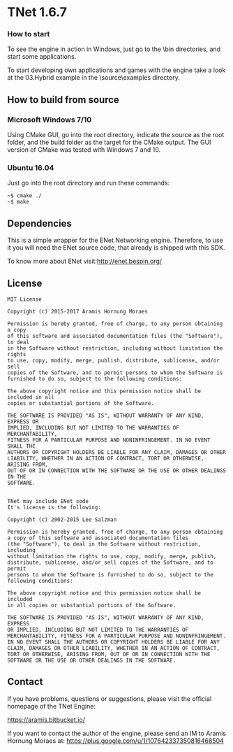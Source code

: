 # TNet 1.6.7


### How to start

To see the engine in action in Windows, just go to the \bin directories, and start some applications. 
  
To start developing own applications and games with the engine take a look at the 03.Hybrid example in the \source\examples directory.

## How to build from source

### Microsoft Windows 7/10
Using CMake GUI, go into the root directory, indicate the source as the root folder, and the build folder as the target for the CMake output.
The GUI version of CMake was tested with Windows 7 and 10.

### Ubuntu 16.04
Just go into the root directory and run these commands:
```
~$ cmake ./
~$ make
```

## Dependencies

This is a simple wrapper for the ENet Networking engine. Therefore,
to use it you will need the ENet source code, that already is shipped with
this SDK.

To know more about ENet visit:http://enet.bespin.org/
	

## License
```
MIT License

Copyright (c) 2015-2017 Aramis Hornung Moraes

Permission is hereby granted, free of charge, to any person obtaining a copy
of this software and associated documentation files (the "Software"), to deal
in the Software without restriction, including without limitation the rights
to use, copy, modify, merge, publish, distribute, sublicense, and/or sell
copies of the Software, and to permit persons to whom the Software is
furnished to do so, subject to the following conditions:

The above copyright notice and this permission notice shall be included in all
copies or substantial portions of the Software.

THE SOFTWARE IS PROVIDED "AS IS", WITHOUT WARRANTY OF ANY KIND, EXPRESS OR
IMPLIED, INCLUDING BUT NOT LIMITED TO THE WARRANTIES OF MERCHANTABILITY,
FITNESS FOR A PARTICULAR PURPOSE AND NONINFRINGEMENT. IN NO EVENT SHALL THE
AUTHORS OR COPYRIGHT HOLDERS BE LIABLE FOR ANY CLAIM, DAMAGES OR OTHER
LIABILITY, WHETHER IN AN ACTION OF CONTRACT, TORT OR OTHERWISE, ARISING FROM,
OUT OF OR IN CONNECTION WITH THE SOFTWARE OR THE USE OR OTHER DEALINGS IN THE
SOFTWARE.


TNet may include ENet code
It's license is the following:

Copyright (c) 2002-2015 Lee Salzman

Permission is hereby granted, free of charge, to any person obtaining
a copy of this software and associated documentation files
(the "Software"), to deal in the Software without restriction, including
without limitation the rights to use, copy, modify, merge, publish,
distribute, sublicense, and/or sell copies of the Software, and to permit
persons to whom the Software is furnished to do so, subject to the
following conditions:

The above copyright notice and this permission notice shall be included
in all copies or substantial portions of the Software.

THE SOFTWARE IS PROVIDED "AS IS", WITHOUT WARRANTY OF ANY KIND, EXPRESS
OR IMPLIED, INCLUDING BUT NOT LIMITED TO THE WARRANTIES OF
MERCHANTABILITY, FITNESS FOR A PARTICULAR PURPOSE AND NONINFRINGEMENT.
IN NO EVENT SHALL THE AUTHORS OR COPYRIGHT HOLDERS BE LIABLE FOR ANY
CLAIM, DAMAGES OR OTHER LIABILITY, WHETHER IN AN ACTION OF CONTRACT,
TORT OR OTHERWISE, ARISING FROM, OUT OF OR IN CONNECTION WITH THE
SOFTWARE OR THE USE OR OTHER DEALINGS IN THE SOFTWARE.
```

## Contact

If you have problems, questions or suggestions, please visit the 
official homepage of the TNet Engine:
  
https://aramis.bitbucket.io/
  
If you want to contact the author of the engine, please send an IM to
Aramis Hornung Moraes at:
https://plus.google.com/u/1/107642337350816468504
